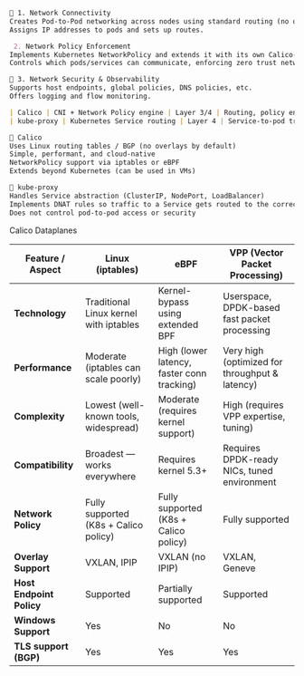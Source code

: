 ```markdown
🔹 1. Network Connectivity
Creates Pod-to-Pod networking across nodes using standard routing (no overlay by default).
Assigns IP addresses to pods and sets up routes.

 2. Network Policy Enforcement
Implements Kubernetes NetworkPolicy and extends it with its own Calico-specific policies.
Controls which pods/services can communicate, enforcing zero trust networking.

🔹 3. Network Security & Observability
Supports host endpoints, global policies, DNS policies, etc.
Offers logging and flow monitoring.

| Calico | CNI + Network Policy engine | Layer 3/4 | Routing, policy enforcement, IPAM |
| kube-proxy | Kubernetes Service routing | Layer 4 | Service-to-pod traffic via NAT rules |

🔸 Calico
Uses Linux routing tables / BGP (no overlays by default)
Simple, performant, and cloud-native
NetworkPolicy support via iptables or eBPF
Extends beyond Kubernetes (can be used in VMs)

🔸 kube-proxy
Handles Service abstraction (ClusterIP, NodePort, LoadBalancer)
Implements DNAT rules so traffic to a Service gets routed to the correct pod
Does not control pod-to-pod access or security
```

Calico Dataplanes 

| Feature / Aspect         | **Linux (iptables)**                   | **eBPF**                                   | **VPP (Vector Packet Processing)**             |
| ------------------------ | -------------------------------------- | ------------------------------------------ | ---------------------------------------------- |
| **Technology**           | Traditional Linux kernel with iptables | Kernel-bypass using extended BPF           | Userspace, DPDK-based fast packet processing   |
| **Performance**          | Moderate (iptables can scale poorly)   | High (lower latency, faster conn tracking) | Very high (optimized for throughput & latency) |
| **Complexity**           | Lowest (well-known tools, widespread)  | Moderate (requires kernel support)         | High (requires VPP expertise, tuning)          |
| **Compatibility**        | Broadest — works everywhere            | Requires kernel 5.3+                       | Requires DPDK-ready NICs, tuned environment    |
| **Network Policy**       | Fully supported (K8s + Calico policy)  | Fully supported (K8s + Calico policy)      | Fully supported                                |
| **Overlay Support**      | VXLAN, IPIP                            | VXLAN (no IPIP)                            | VXLAN, Geneve                                  |
| **Host Endpoint Policy** | Supported                              | Partially supported                        | Supported                                      |
| **Windows Support**      | Yes                                    | No                                         | No                                             |
| **TLS support (BGP)**    | Yes                                    | Yes                                        | Yes                                            |



